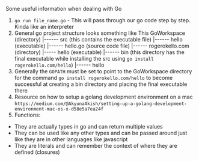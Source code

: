 Some useful information when dealing with Go

1. `go run file_name.go` - This will pass through our go code step by step. Kinda like an interpreter
2. General go project structure looks something like This
    GoWorkspace (directory)
    |------ src (this contains the executable file)
            |------ hello (executable)
            |------ hello.go (source code file)
            |------ rogerokello.com (directory)
                    |----- hello (executable)
    |------ bin (this directory has the final executable while installing the src using  `go install rogerokello.com/hello`)
            |------ hello
3. Generally the `GOPATH` must be set to point to the GoWorkspace directory for the command `go install rogerokello.com/hello` to become successful at creating a bin directory and placing the final executable there
4. Resource on how to setup a golang development environment on a mac `https://medium.com/@AkyunaAkish/setting-up-a-golang-development-environment-mac-os-x-d58e5a7ea24f`
5. Functions:
  - They are actually types in go and can return multiple values
  - They can be used like any other types and can be passed around just like they are in other languages like javascript
  - They are literals and can remember the context of where they are defined (closures)
  
